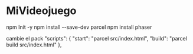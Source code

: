 # MiVideojuego

npm Init -y
npm install --save-dev parcel
npm install phaser

cambie el pack
  "scripts": {
    "start": "parcel src/index.html",
    "build": "parcel build src/index.html"
  },
